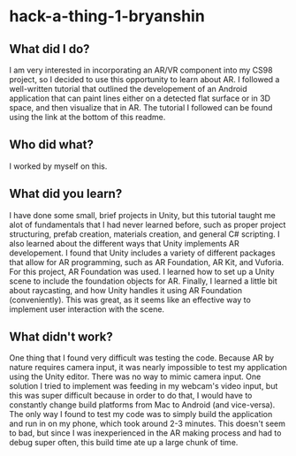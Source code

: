 # hack-a-thing-1-bryanshin

## What did I do?
I am very interested in incorporating an AR/VR component into my CS98 project, so I decided to use this opportunity to learn about AR. I followed a well-written tutorial that outlined the developement of an Android application that can paint lines either on a detected flat surface or in 3D space, and then visualize that in AR. The tutorial I followed can be found using the link at the bottom of this readme.

## Who did what?
I worked by myself on this.

## What did you learn?
I have done some small, brief projects in Unity, but this tutorial taught me alot of fundamentals that I had never learned before, such as proper project structuring, prefab creation, materials creation, and general C# scripting. I also learned about the different ways that Unity implements AR developement. I found that Unity includes a variety of different packages that allow for AR programming, such as AR Foundation, AR Kit, and Vuforia. For this project, AR Foundation was used. I learned how to set up a Unity scene to include the foundation objects for AR. Finally, I learned a little bit about raycasting, and how Unity handles it using AR Foundation (conveniently). This was great, as it seems like an effective way to implement user interaction with the scene.

## What didn't work?
One thing that I found very difficult was testing the code. Because AR by nature requires camera input, it was nearly impossible to test my application using the Unity editor. There was no way to mimic camera input. One solution I tried to implement was feeding in my webcam's video input, but this was super difficult because in order to do that, I would have to constantly change build platforms from Mac to Android (and vice-versa). The only way I found to test my code was to simply build the application and run in on my phone, which took around 2-3 minutes. This doesn't seem to bad, but since I was inexperienced in the AR making process and had to debug super often, this build time ate up a large chunk of time.
